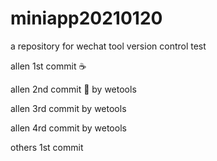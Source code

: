 # miniapp20210120
a repository for wechat tool version control test

allen 1st commit :coffee:

allen 2nd commit :pizza: by wetools

allen 3rd commit by wetools


allen 4rd commit by wetools

others 1st commit 
